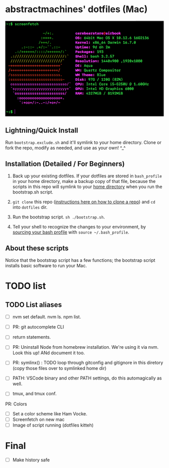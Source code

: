 # abstractmachines' dotfiles (Mac)

![Screenfetch](./img/screenfetch-dotfiles.png)

## Lightning/Quick Install
Run `bootstrap.exclude.sh` and it'll symlink to your home directory. Clone or
fork the repo, modify as needed, and use as your own! ^_^

## Installation (Detailed / For Beginners)
1. Back up your existing dotfiles. If your dotfiles are stored in `bash_profile`
in your home directory, make a backup copy of that file, because the scripts in
this repo will symlink to your [home directory](https://en.wikipedia.org/wiki/Home_directory) when you run the bootstrap.sh script.

2. `git clone` this repo ([instructions here on how to clone a repo](https://git-scm.com/book/en/v2/Git-Basics-Getting-a-Git-Repository)) and `cd` into `dotfiles` dir.

3. Run the bootstrap script. `sh ./bootstrap.sh`.

4. Tell your shell to recognize the changes to your environment, by [sourcing 
your bash profile](https://stackoverflow.com/questions/4608187/how-to-reload-bash-profile-from-the-command-line) with `source ~/.bash_profile`.

## About these scripts

Notice that the bootstrap script has a few functions; the bootstrap script 
installs basic software to run your Mac. 

# TODO list


## TODO List aliases
- [ ] nvm set default. nvm ls. npm list.

- [ ] PR: git autocomplete CLI

- [ ] return statements.

- [ ] PR: Uninstall Node from homebrew installation. We're using it via nvm. Look this up! ANd document it too.

- [ ] PR: symlinx() : TODO loop through gitconfig and gitignore in this diretory (copy those files over to symlinked home dir)

- [ ] PATH: VSCode binary and other PATH settings, do this automagically as well.

- [ ] tmux, and tmux conf.

PR: Colors
- [ ] Set a color scheme like Ham Vocke.
- [ ] Screenfetch on new mac
- [ ] Image of script running (dotfiles kitteh)

# Final
- [ ] Make history safe

